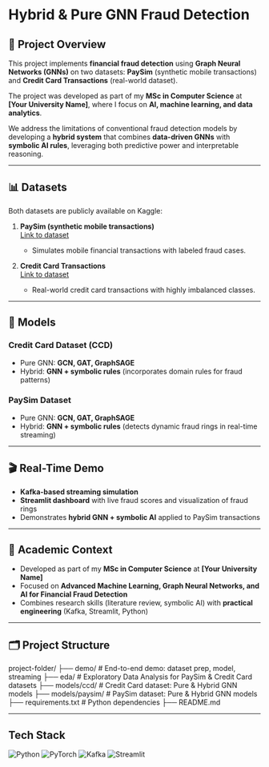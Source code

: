 # Hybrid & Pure GNN Fraud Detection

## 🚀 Project Overview
This project implements **financial fraud detection** using **Graph Neural Networks (GNNs)** on two datasets: **PaySim** (synthetic mobile transactions) and **Credit Card Transactions** (real-world dataset).  

The project was developed as part of my **MSc in Computer Science** at **[Your University Name]**, where I focus on **AI, machine learning, and data analytics**.  

We address the limitations of conventional fraud detection models by developing a **hybrid system** that combines **data-driven GNNs** with **symbolic AI rules**, leveraging both predictive power and interpretable reasoning.  

---

## 📊 Datasets
Both datasets are publicly available on Kaggle:

1. **PaySim (synthetic mobile transactions)**  
   [Link to dataset](https://www.kaggle.com/datasets/ealaxi/paysim1)  
   - Simulates mobile financial transactions with labeled fraud cases.

2. **Credit Card Transactions**  
   [Link to dataset](https://www.kaggle.com/datasets/mlg-ulb/creditcardfraud)  
   - Real-world credit card transactions with highly imbalanced classes.  

---

## 🧠 Models

### **Credit Card Dataset (CCD)**
- Pure GNN: **GCN, GAT, GraphSAGE**  
- Hybrid: **GNN + symbolic rules** (incorporates domain rules for fraud patterns)

### **PaySim Dataset**
- Pure GNN: **GCN, GAT, GraphSAGE**  
- Hybrid: **GNN + symbolic rules** (detects dynamic fraud rings in real-time streaming)

---

## 🎬 Real-Time Demo
- **Kafka-based streaming simulation**  
- **Streamlit dashboard** with live fraud scores and visualization of fraud rings  
- Demonstrates **hybrid GNN + symbolic AI** applied to PaySim transactions


---

## 🏫 Academic Context
- Developed as part of my **MSc in Computer Science** at **[Your University Name]**  
- Focused on **Advanced Machine Learning, Graph Neural Networks, and AI for Financial Fraud Detection**  
- Combines research skills (literature review, symbolic AI) with **practical engineering** (Kafka, Streamlit, Python)

---

## 🗂 Project Structure

project-folder/
├── demo/ # End-to-end demo: dataset prep, model, streaming
├── eda/ # Exploratory Data Analysis for PaySim & Credit Card datasets
├── models/ccd/ # Credit Card dataset: Pure & Hybrid GNN models
├── models/paysim/ # PaySim dataset: Pure & Hybrid GNN models
├── requirements.txt # Python dependencies
├── README.md

---

## Tech Stack 
![Python](https://img.shields.io/badge/-Python-333333?style=flat&logo=python) 
![PyTorch](https://img.shields.io/badge/-PyTorch-EE4C2C?style=flat&logo=pytorch) 
![Kafka](https://img.shields.io/badge/-Kafka-231F20?style=flat&logo=apachekafka) 
![Streamlit](https://img.shields.io/badge/-Streamlit-FF4B4B?style=flat&logo=streamlit) 



